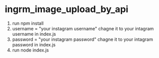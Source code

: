 # ingrm_image_upload_by_api


1. run npm install 
2. username = "your instagram username" chagne it to your intagram username in index.js
3. password = "your instagram password" chagne it to your intagram password in index.js
4. run node index.js 

